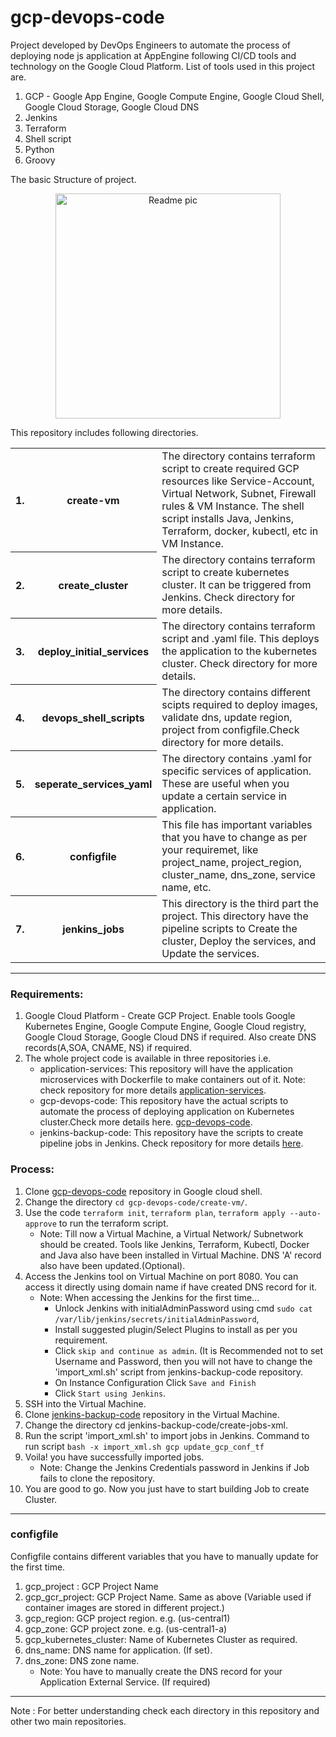 # gcp-devops-code

Project developed by DevOps Engineers to automate the process of deploying node js application at AppEngine following CI/CD tools and technology on the Google Cloud Platform.
List of tools used in this project are.
1. GCP - Google App Engine, Google Compute Engine, Google Cloud Shell, Google Cloud Storage, Google Cloud DNS
2. Jenkins
3. Terraform
4. Shell script
5. Python
6. Groovy
<p></p>
The basic Structure of project.<p></p><p align=center>
<img width="360" alt="Readme pic" src="https://user-images.githubusercontent.com/106592300/178190993-d9e8056e-3c75-42b6-b347-4f1756b2985f.PNG"></p>
<p></p> <p></p>

This repository includes following directories.
<table align="center">
  <tr>
    <th>1.</th>
    <th> create-vm </th>
    <td> The directory contains terraform script to create required GCP resources like Service-Account, Virtual Network, Subnet, Firewall rules & VM Instance. The shell script installs Java, Jenkins, Terraform, docker, kubectl, etc in VM Instance.</td>
  </tr>
  <tr>
    <th>2.</th>
    <th> create_cluster </th>
    <td> The directory contains terraform script to create kubernetes cluster. It can be triggered from Jenkins. Check directory for more details. </td>
  </tr>
  <tr>
    <th>3.</th>
    <th> deploy_initial_services </th>
    <td> The directory contains terraform script and .yaml file. This deploys the application to the kubernetes cluster. Check directory for more details.</td>
  </tr>
  <tr>
    <th>4.</th>
    <th> devops_shell_scripts </th>
    <td> The directory contains different scipts required to deploy images, validate dns, update region, project from configfile.Check directory for more details.</td>
  </tr>
  <tr>
    <th>5.</th>
    <th> seperate_services_yaml </th>
    <td> The directory contains .yaml for specific services of application. These are useful when you update a certain service in application.</td>
  </tr>
  <tr>
    <th>6.</th>
    <th> configfile </th>
    <td> This file has important variables that you have to change as per your requiremet, like project_name, project_region, cluster_name, dns_zone, service name, etc.</td>
  </tr>
  <tr>
    <th>7.</th>
    <th> jenkins_jobs </th>
    <td>This directory is the third part the project. This directory have the pipeline scripts to Create the cluster, Deploy the services, and Update the services.</td>
  </tr>
</table>

--------------------------------------------------------------------------------------------------------------------------------------------------------------

### Requirements:
1. Google Cloud Platform - Create GCP Project. Enable tools Google Kubernetes Engine, Google Compute Engine, Google Cloud registry, Google Cloud Storage, Google Cloud DNS if required. Also create DNS records(A,SOA, CNAME, NS) if required.
2. The whole project code is available in three repositories i.e.
   - application-services: This repository will have the application microservices with Dockerfile to make containers out of it. Note: check repository for more details [application-services](https://github.com/di-devops-poc/application-services).
   - gcp-devops-code: This repository have the actual scripts to automate the process of deploying application on Kubernetes cluster.Check more details here. [gcp-devops-code](https://github.com/di-devops-poc/gcp-devops-code).
   - jenkins-backup-code: This repository have the scripts to create pipeline jobs in Jenkins. Check repository for more details [here](https://github.com/di-devops-poc/jenkins-backup-code).

### Process:
1. Clone [gcp-devops-code](https://github.com/di-devops-poc/gcp-devops-code) repository in Google cloud shell.
2. Change the directory `cd gcp-devops-code/create-vm/`.
3. Use the code `terraform init`, `terraform plan`, `terraform apply --auto-approve` to run the terraform script.
   - Note: Till now a Virtual Machine, a Virtual Network/ Subnetwork should be created. Tools like Jenkins, Terraform, Kubectl, Docker and Java also have been installed in Virtual Machine. DNS 'A' record also have been updated.(Optional).
4. Access the Jenkins tool on Virtual Machine on port 8080. You can access it directly using domain name if have created DNS record for it.
   - Note: When accessing the Jenkins for the first time...
     - Unlock Jenkins with initialAdminPassword using cmd `sudo cat /var/lib/jenkins/secrets/initialAdminPassword`,
     - Install suggested plugin/Select Plugins to install as per you requirement.
     - Click `skip and continue as admin`. (It is Recommended not to set Username and Password, then you will not have to change the 'import_xml.sh' script from jenkins-backup-code repository.
     - On Instance Configuration Click `Save and Finish` 
     - Click `Start using Jenkins`.
5. SSH into the Virtual Machine.
6. Clone [jenkins-backup-code](https://github.com/di-devops-poc/jenkins-backup-code.git) repository in the Virtual Machine.
7. Change the directory cd jenkins-backup-code/create-jobs-xml.
8. Run the script 'import_xml.sh' to import jobs in Jenkins. Command to run script `bash -x import_xml.sh gcp update_gcp_conf_tf`
9. Voila! you have successfully imported jobs.
   - Note: Change the Jenkins Credentials password in Jenkins if Job fails to clone the repository.
10. You are good to go. Now you just have to start building Job to create Cluster.
--------------------------------------------------------------------------------------------------------------------------------------------------------------
### configfile
Configfile contains different variables that you have to manually update for the first time.
1. gcp_project : GCP Project Name
2. gcp_gcr_project: GCP Project Name. Same as above (Variable used if container images are stored in different project.)
3. gcp_region: GCP project region. e.g. (us-central1) 
4. gcp_zone: GCP project zone. e.g. (us-central1-a)
5. gcp_kubernetes_cluster: Name of Kubernetes Cluster as required.
6. dns_name: DNS name for application. (If set).
7. dns_zone: DNS zone name.
   - Note: You have to manually create the DNS record for your Application External Service. (If required)
--------------------------------------------------------------------------------------------------------------------------------------------------------------
Note : For better understanding check each directory in this repository and other two main repositories.
